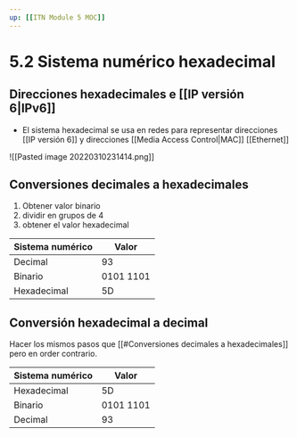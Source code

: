 ```yaml
---
up: [[ITN Module 5 MOC]]
---
```


# 5.2 Sistema numérico hexadecimal

## Direcciones hexadecimales e [[IP versión 6|IPv6]]

- El sistema hexadecimal se usa en redes para representar direcciones [[IP versión 6]] y direcciones [[Media Access Control|MAC]] [[Ethernet]]

![[Pasted image 20220310231414.png]]

## Conversiones decimales a hexadecimales
1. Obtener valor binario
2. dividir en grupos de 4
3. obtener el valor hexadecimal

| Sistema numérico | Valor     |
| ---------------- | --------- |
| Decimal          | 93        |
| Binario          | 0101 1101 |
| Hexadecimal      | 5D        |
 
## Conversión hexadecimal a decimal
Hacer los mismos pasos que [[#Conversiones decimales a hexadecimales]] pero en order contrario.

| Sistema numérico | Valor     |
| ---------------- | --------- |
| Hexadecimal      | 5D        |
| Binario          | 0101 1101 |
| Decimal          | 93        |
